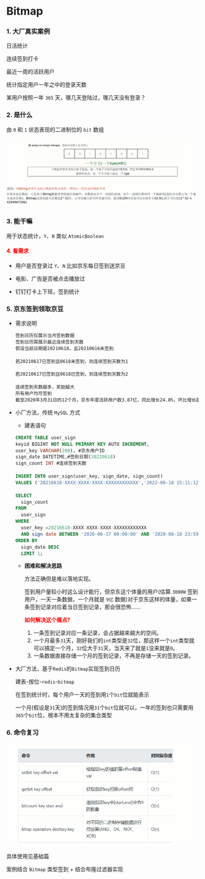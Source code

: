 # Bitmap
### 1. 大厂真实案例

日活统计

连续签到打卡

最近一周的活跃用户

统计指定用户一年之中的登录天数

某用户按照一年 `365` 天，哪几天登陆过，哪几天没有登录？



### 2. 是什么

由 `0` 和 `1` 状态表现的二进制位的 `bit` 数组

![](images/16.Bitmap说明.png)



### 3. 能干嘛

用于状态统计，`Y`、`N` 类似 `AtomicBoolean`



#### <font color='red'>4. 看需求</font>

- 用户是否登录过 `Y`、`N` 比如京东每日签到送京豆

- 电影、广告是否被点击播放过

- 钉钉打卡上下班，签到统计



### 5. 京东签到领取京豆

- 需求说明

  ```sh
  签到日历仅展示当月签到数据
  签到日历需展示最近连续签到天数
  假设当前日期是20210618，且20210616未签到
  
  若20210617已签到且0618未签到，则连续签到天数为1
  
  若20210617已签到且0618已签到，则连续签到天数为2
  
  连续签到天数越多，奖励越大
  所有用户均可签到
  截至2020年3月31日的12个月，京东年度活跃用户数3.87亿，同比增长24.8%，环比增长超2500万，此外，2020年3月移动端日均活跃用户数同比增长46%假设10%左右的用户参与签到，签到用户也高达3千万。。。
  ```

- 小厂方法，传统 `MySQL` 方式

  - 建表语句

  ```sql
  CREATE TABLE user_sign
  keyid BIGINT NOT NULL PRIMARY KEY AUTO INCREMENT,
  user_key VARCHAR(200), #京东用户ID
  sign_date DATETIME,#签到日期(20220618)
  sign_count INT #连续签到天数
  
  INSERT INTO user_sign(user_key, sign_date, sign_count)
  VALUES ('28216618-XXXX-XXXX-XXXX-XXXXXXXXXXXX','2022-06-18 15:11:12',1);
          
  SELECT
  	sign_count
  FROM
  	user_sign
  WHERE 
  	user_key =20216618-XXXX-XXXX-XXXX-XXXXXXXXXXXX 
  	AND sign date BETWEEN '2020-06-17 00:00:00' AND '2020-06-18 23:59:59'
  ORDER BY
  	sign_date DESC
  	LIMIT 1;
  ```

  - **困难和解决思路**

    方法正确但是难以落地实现。
    
    签到用户量较小时这么设计能行，但京东这个体量的用户(估算 `3000W` 签到用户，一天一条数据，一个月就是 `9亿` 数据)对于京东这样的体量，如果一条签到记录对应着当日签到记录，那会很恐怖......
    
    **<font color='red'> 如何解决这个痛点?</font>**
    
    1. 一条签到记录对应一条记录，会占据越来越大的空间。
    2. 一个月最多`31`天，刚好我们的`int`类型是`32`位，那这样一个`int`类型就可以搞定一个月，`32`位大于`31`天，当天来了就是`1`没来就是`0`。
    3. 一条数据直接存储一个月的签到记录，不再是存储一天的签到记录。

- 大厂方法，基于`Redis`的`Bitmap`实现签到日历

  建表-按位-`redis`-`bitmap`

  在签到统计时，每个用户一天的签到用`1`个`bit`位就能表示

  一个月(假设是`31`天)的签到情况用`31`个`bit`位就可以，一年的签到也只需要用`365`个`bit`位，根本不用太复杂的集合类型



### 6. 命令复习

![](images/17.bitmap命令复习.png)

具体使用见基础篇

案例结合 `Bitmap` 类型签到 + 结合布隆过滤器实现
